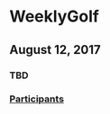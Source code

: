# WeeklyGolf  
## August 12, 2017  
### TBD



### [Participants](https://github.com/eesparty/WeeklyGolf/projects/1)
